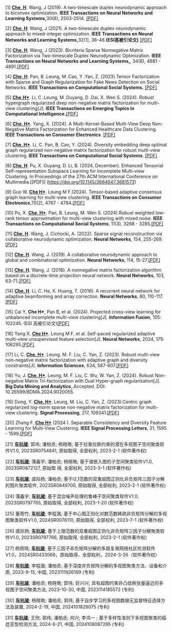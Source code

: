 [1] <strong><u>Che, H</u></strong>. Wang, J (2019). A two-timescale duplex neurodynamic approach to biconvex optimization. <strong>IEEE Transactions on Neural Networks and Learning Systems,</strong>30(8), 2503-2514. [[PDF]](https://ieeexplore.ieee.org/document/8594585)

[2] <strong><u>Che, H</u></strong>. Wang, J (2021). A two-timescale duplex neurodynamic approach to mixed-integer optimization. <strong>IEEE Transactions on Neural Networks and Learning Systems,</strong>32(1), 36-48.<strong>(ESI高被引论文)</strong> [[PDF]](https://ieeexplore.ieee.org/document/9023556)

[3] <strong><u>Che, H</u></strong>. Wang, J (2023). Bicriteria Sparse Nonnegative Matrix Factorization via Two-timescale Duplex Neurodynamic Optimization. <strong>IEEE Transactions on Neural Networks and Learning Systems,</strong>, 34(8), 4881 - 4891.[[PDF]](https://ieeexplore.ieee.org/document/9618737)

[4] <strong><u>Che, H</u></strong>. Pan, B .Leung, M .Cao, Y .Yan, Z. (2023).Tensor Factorization with Sparse and Graph Regularization for Fake News Detection on Social Networks. <strong>IEEE Transactions on Computational Social Systems.</strong> [[PDF]](https://ieeexplore.ieee.org/document/10195864)

[5] <strong><u>Che,H*</u></strong>. Li, C .Leung, M .Ouyang, D .Dai, X. Wen S. (2024). Robust hypergraph regularized deep non-negative matrix factorization for multi-view clustering[J].  <strong>IEEE Transactions on Emerging Topics in Computational Intelligence.</strong>[[PDF]](https://ieeexplore.ieee.org/document/10669847/)

[6] <strong><u>Che, H*</u></strong>. Yang, X. (2024). A Multi-Kernel-Based Multi-View Deep Non-Negative Matrix Factorization for Enhanced Healthcare Data Clustering. <strong>IEEE Transactions on Consumer Electronics</strong>. [[PDF]](https://ieeexplore.ieee.org/document/10630701)

[7] <strong><u>Che, H*</u></strong>. Li, C. Pan, B. Cao, Y. (2024). Diversity embedding deep optimal graph regularized non-negative matrix factorization for robust multi-view clustering.<strong> IEEE Transactions on Computational Social Systems</strong>. [[PDF]](https://ieeexplore.ieee.org/document/10706021)

[8] <strong><u>Che, H</u></strong>. Pu, X. Ouyang, D. Li, B. (2024, December). Enhanced Tensorial Self-representation Subspace Learning for Incomplete Multi-view Clustering. In Proceedings of the 27th ACM International Conference on Multimedia.[[PDF]] (https://doi.org/10.1145/3664647.3681573)

[9] Guo W. <strong><u>Che H*</u></strong>. Leung M F.(2024). Tensor-based adaptive consensus graph learning for multi-view clustering. <strong>IEEE Transactions on Consumer Electronics</strong>,70(2), 4767 - 4784.[[PDF]](https://ieeexplore.ieee.org/abstract/document/10470448)

[10] Pu, X. <strong><u>Che, H*</u></strong>. Pan, B. Leung, M. Wen S. (2024).Robust weighted low-rank tensor approximation for multi-view clustering with mixed noise. <strong>IEEE Transactions on Computational Social Systems</strong>, 11(3), 3268 - 3285.[[PDF]](https://ieeexplore.ieee.org/abstract/document/10367779)

[11] <strong><u>Che, H</u></strong>. Wang, J. Cichocki, A. (2022). Sparse signal reconstruction via collaborative neurodynamic optimization. <strong>Neural Networks</strong>, 154, 255-269.[[PDF]](https://www.sciencedirect.com/science/article/abs/pii/S089360802200274X)

[12] <strong><u>Che, H</u></strong>. Wang, J. (2019). A collaborative neurodynamic approach to global and combinatorial optimization. <strong>Neural Networks</strong>, 114, 15-27.[[PDF]](https://www.sciencedirect.com/science/article/abs/pii/S0893608019300425)

[13] <strong><u>Che, H</u></strong>. Wang, J. (2018). A nonnegative matrix factorization algorithm based on a discrete-time projection neural network. <strong>Neural Networks</strong>, 103, 63-71.[[PDF]](https://www.sciencedirect.com/science/article/abs/pii/S089360801830087X)

[14] <strong><u>Che, H</u></strong>. Li, C. He, X. Huang, T. (2016). A recurrent neural network for adaptive beamforming and array correction. <strong>Neural Networks</strong>, 80, 110-117.[[PDF]](https://www.sciencedirect.com/science/article/abs/pii/S0893608016)

[15] Cai Y, <strong></u>Che H*</u></strong>, Pan B, et al. (2024). Projected cross-view learning for unbalanced incomplete multi-view clustering[J]. <strong>Information Fusion</strong>, 105: 102245. (ESI 高被引论文)[[PDF]](https://www.sciencedirect.com/science/article/abs/pii/S156625352400023X)

[16] Yang X. <strong><u>Che H*</u></strong>. Leung M F, et al. Self-paced regularized adaptive multi-view unsupervised feature selection[J]. <strong>Neural Networks</strong>, 2024, 175: 106295.[[PDF]](https://www.sciencedirect.com/science/article/abs/pii/S0893608024002193)

[17] Li, C. <strong><u>Che, H*</u></strong>. Leung, M. F. Liu, C. Yan, Z. (2023). Robust multi-view non-negative matrix factorization with adaptive graph and diversity constraints[J]. <strong>Information Sciences</strong>, 634, 587-607.[[PDF]](https://www.sciencedirect.com/science/article/abs/pii/S0020025523004413)

[18] Yu, J. <strong><u>Che, H*</u></strong>. Leung, M. F. Liu, C. Wu, W. Yan, Z. (2024). Robust Non-negative Matrix Tri-factorization with Dual Hyper-graph regularization[J]. <strong>Big Data Mining and Analytics</strong>,.Accepted. DOI: 10.26599/BDMA.2024.9020055.

[19] Dong, Y. <strong><u>Che, H*</u></strong>. Leung, M. Liu, C. Yan, Z. (2023).Centric graph regularized log-norm sparse non-negative matrix factorization for multi-view clustering. <strong>Signal Processing</strong>, 217, 109341.[[PDF]](https://www.sciencedirect.com/science/article/abs/pii/S0165168423004152)

[20] Zhang F. <strong><u>Che H*</u></strong> (2024 ). Separable Consistency and Diversity Feature Learning for Multi-View Clustering. <strong>IEEE Signal Processing Letters</strong>, 31, 1595 - 1599.[[PDF]](https://ieeexplore.ieee.org/document/10545549)

[21] <strong><u>车杭骏</u></strong>; 郭伟; 潘柏丞; 杨暄皓; 基于拉普拉斯约束的潜在多视图子空间聚类软件V1.0, 2023SR0754841, 原始取得, 全部权利, 2023-2-1 (软件著作权)

[22] <strong><u>车杭骏</u></strong>; 蒲鑫宇; 潘柏丞; 杨暄皓; 基于谱嵌入图的子空间聚类软件V1.0, 2023SR0872127, 原始取 得, 全部权利, 2023-3-1 (软件著作权)

[23] <strong><u>车杭骏</u></strong>; 虞际扬; 潘柏丞; 基于l2,1范数的双重超图正则化非负矩阵三因子分解的图片聚类软件, 2023SR0849700, 原始取得, 全部权利, 2023-2-1 (软件著作权)

[24] 蒲鑫宇; <strong><u>车杭骏</u></strong>; 基于混合噪声处理的鲁棒子空间聚类软件V1.0, 2023SR0797765, 原始取得, 全部权利, 2023-1-20 (软件著作权)

[25] 董雨竹; <strong><u>车杭骏</u></strong>; 李程潞; 基于中心图正则化对数范数稀疏非负矩阵分解的多视图聚类软件V1.0, 2024SR0076110, 原始取得, 全部权利, 2023-7-1 (软件著作权)

[26] 虞际扬; <strong><u>车杭骏</u></strong>; 基于上限范数的双重超图正则化非负矩阵三因子分解聚类软件V1.0, 2023SR0797766, 原始取得, 全部权利, 2023-2-1 (软件著作权)

[27] 杨雨琦; <strong><u>车杭骏</u></strong>; 基于三因子非负矩阵分解的多路复用网络社区检测软件V1.0，2024SR0433066，原始取得，全部权利，2024-3-26（软件著作权）

[28] <strong><u>车杭骏</u></strong>; 李程潞; 潘柏丞; 基于深度非负矩阵分解的多视图聚类方法、设备和介质, 2023-9-15, 中国, 2023111926169 (专利)

[29] <strong><u>车杭骏</u></strong>; 潘柏丞; 杨暄皓; 郭伟; 巨兴兴; 具有超图约束非凸低秩张量逼近的多视图子空间聚类方法, 2023-10-30, 中国, 2023114185572 (专利)

[30] <strong><u>车杭骏</u></strong>; 杨暄皓; 潘柏丞; 郭伟; 基于自步学习的多视图数据无监督特征选择方法及装置, 2024-2-19, 中国, 2024101828075 (专利)

[31] <strong><u>车杭骏</u></strong>; 王欣; 郭伟; 潘柏丞; 何兴; 李鸿一 ; 基于多样性准则下多视图聚类的癌症亚型检测方法, 2024-6-21, 中国, 2024108087295 (专利)







